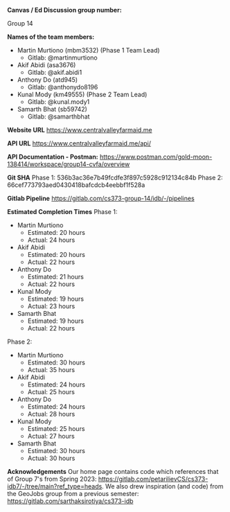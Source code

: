 **Canvas / Ed Discussion group number:**

Group 14

**Names of the team members:**

-   Martin Murtiono (mbm3532) (Phase 1 Team Lead)
    * Gitlab: @martinmurtiono
-   Akif Abidi (asa3676)
    * Gitlab: @akif.abidi1
-   Anthony Do (atd945)
    * Gitlab: @anthonydo8196
-   Kunal Mody (km49555) (Phase 2 Team Lead)
    * Gitlab: @kunal.mody1
-   Samarth Bhat (sb59742)
    * Gitlab: @samarthbhat

**Website URL**
<https://www.centralvalleyfarmaid.me>

**API URL**
<https://www.centralvalleyfarmaid.me/api/>

**API Documentation - Postman:**
<https://www.postman.com/gold-moon-138414/workspace/group14-cvfa/overview>

**Git SHA**
Phase 1: 536b3ac36e7b49fcdfe3f897c5928c912134c84b
Phase 2: 66cef773793aed0430418bafcdcb4eebbf1f528a

**Gitlab Pipeline**
<https://gitlab.com/cs373-group-14/idb/-/pipelines>

**Estimated Completion Times**
Phase 1:
-   Martin Murtiono
    * Estimated: 20 hours
    * Actual: 24 hours
-   Akif Abidi
    * Estimated: 20 hours
    * Actual: 22 hours
-   Anthony Do
    * Estimated: 21 hours
    * Actual: 22 hours
-   Kunal Mody
    * Estimated: 19 hours
    * Actual: 23 hours
-   Samarth Bhat
    * Estimated: 19 hours
    * Actual: 22 hours

Phase 2:
-   Martin Murtiono
    * Estimated: 30 hours
    * Actual: 35 hours
-   Akif Abidi
    * Estimated: 24 hours
    * Actual: 25 hours
-   Anthony Do
    * Estimated: 24 hours
    * Actual: 28 hours
-   Kunal Mody
    * Estimated: 25 hours
    * Actual: 27 hours
-   Samarth Bhat
    * Estimated: 30 hours
    * Actual: 30 hours

**Acknowledgements**
Our home page contains code which references that of Group 7's from Spring 2023: <https://gitlab.com/petarilievCS/cs373-idb7/-/tree/main?ref_type=heads>. We also drew inspiration (and code) from the GeoJobs group from a previous semester: <https://gitlab.com/sarthaksirotiya/cs373-idb>
